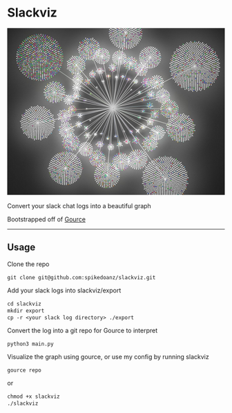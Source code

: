 # Slackviz #

![Slackviz](./assets/slackviz.png)

Convert your slack chat logs into a beautiful graph

Bootstrapped off of [Gource](https://github.com/acaudwell/Gource)

---

## Usage ##

Clone the repo
```
git clone git@github.com:spikedoanz/slackviz.git
```

Add your slack logs into slackviz/export
```
cd slackviz
mkdir export
cp -r <your slack log directory> ./export
```

Convert the log into a git repo for Gource to interpret
```
python3 main.py
```

Visualize the graph using gource, or use my config by running slackviz
```
gource repo
```

or 

```
chmod +x slackviz
./slackviz
```


